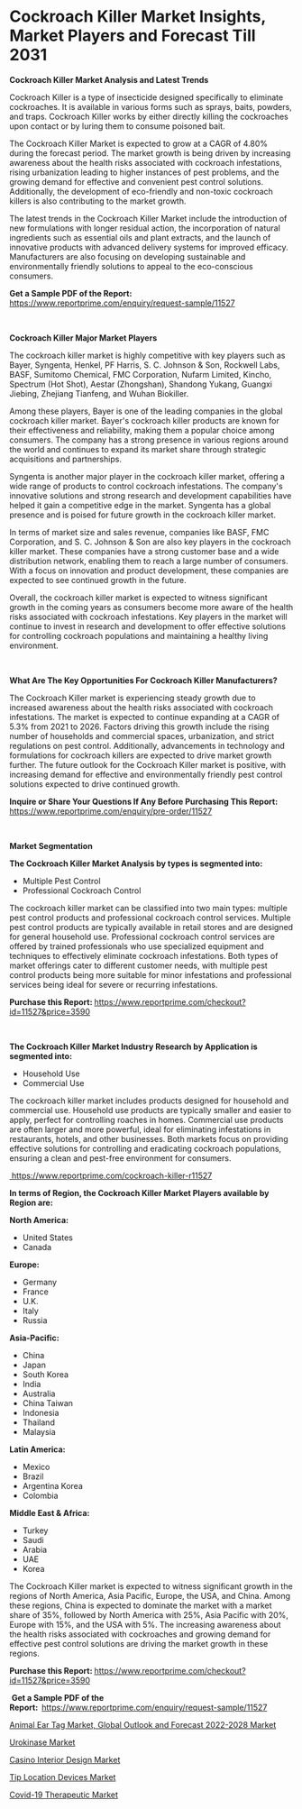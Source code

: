 <p><h1>Cockroach Killer Market Insights, Market Players and Forecast Till 2031</h1></p><p><strong>Cockroach Killer Market Analysis and Latest Trends</strong></p>
<p><p>Cockroach Killer is a type of insecticide designed specifically to eliminate cockroaches. It is available in various forms such as sprays, baits, powders, and traps. Cockroach Killer works by either directly killing the cockroaches upon contact or by luring them to consume poisoned bait. </p><p>The Cockroach Killer Market is expected to grow at a CAGR of 4.80% during the forecast period. The market growth is being driven by increasing awareness about the health risks associated with cockroach infestations, rising urbanization leading to higher instances of pest problems, and the growing demand for effective and convenient pest control solutions. Additionally, the development of eco-friendly and non-toxic cockroach killers is also contributing to the market growth.</p><p>The latest trends in the Cockroach Killer Market include the introduction of new formulations with longer residual action, the incorporation of natural ingredients such as essential oils and plant extracts, and the launch of innovative products with advanced delivery systems for improved efficacy. Manufacturers are also focusing on developing sustainable and environmentally friendly solutions to appeal to the eco-conscious consumers.</p></p>
<p><strong>Get a Sample PDF of the Report:&nbsp;</strong> <a href="https://www.reportprime.com/enquiry/request-sample/11527">https://www.reportprime.com/enquiry/request-sample/11527</a></p>
<p>&nbsp;</p>
<p><strong>Cockroach Killer Major Market Players</strong></p>
<p><p>The cockroach killer market is highly competitive with key players such as Bayer, Syngenta, Henkel, PF Harris, S. C. Johnson & Son, Rockwell Labs, BASF, Sumitomo Chemical, FMC Corporation, Nufarm Limited, Kincho, Spectrum (Hot Shot), Aestar (Zhongshan), Shandong Yukang, Guangxi Jiebing, Zhejiang Tianfeng, and Wuhan Biokiller. </p><p>Among these players, Bayer is one of the leading companies in the global cockroach killer market. Bayer's cockroach killer products are known for their effectiveness and reliability, making them a popular choice among consumers. The company has a strong presence in various regions around the world and continues to expand its market share through strategic acquisitions and partnerships.</p><p>Syngenta is another major player in the cockroach killer market, offering a wide range of products to control cockroach infestations. The company's innovative solutions and strong research and development capabilities have helped it gain a competitive edge in the market. Syngenta has a global presence and is poised for future growth in the cockroach killer market.</p><p>In terms of market size and sales revenue, companies like BASF, FMC Corporation, and S. C. Johnson & Son are also key players in the cockroach killer market. These companies have a strong customer base and a wide distribution network, enabling them to reach a large number of consumers. With a focus on innovation and product development, these companies are expected to see continued growth in the future.</p><p>Overall, the cockroach killer market is expected to witness significant growth in the coming years as consumers become more aware of the health risks associated with cockroach infestations. Key players in the market will continue to invest in research and development to offer effective solutions for controlling cockroach populations and maintaining a healthy living environment.</p></p>
<p>&nbsp;</p>
<p><strong>What Are The Key Opportunities For Cockroach Killer Manufacturers?</strong></p>
<p><p>The Cockroach Killer market is experiencing steady growth due to increased awareness about the health risks associated with cockroach infestations. The market is expected to continue expanding at a CAGR of 5.3% from 2021 to 2026. Factors driving this growth include the rising number of households and commercial spaces, urbanization, and strict regulations on pest control. Additionally, advancements in technology and formulations for cockroach killers are expected to drive market growth further. The future outlook for the Cockroach Killer market is positive, with increasing demand for effective and environmentally friendly pest control solutions expected to drive continued growth.</p></p>
<p><strong>Inquire or Share Your Questions If Any Before Purchasing This Report:</strong> <a href="https://www.reportprime.com/enquiry/pre-order/11527">https://www.reportprime.com/enquiry/pre-order/11527</a></p>
<p>&nbsp;</p>
<p><strong>Market Segmentation</strong></p>
<p><strong>The Cockroach Killer Market Analysis by types is segmented into:</strong></p>
<p><ul><li>Multiple Pest Control</li><li>Professional Cockroach Control</li></ul></p>
<p><p>The cockroach killer market can be classified into two main types: multiple pest control products and professional cockroach control services. Multiple pest control products are typically available in retail stores and are designed for general household use. Professional cockroach control services are offered by trained professionals who use specialized equipment and techniques to effectively eliminate cockroach infestations. Both types of market offerings cater to different customer needs, with multiple pest control products being more suitable for minor infestations and professional services being ideal for severe or recurring infestations.</p></p>
<p><strong>Purchase this Report:&nbsp;</strong><a href="https://www.reportprime.com/checkout?id=11527&price=3590">https://www.reportprime.com/checkout?id=11527&price=3590</a></p>
<p>&nbsp;</p>
<p><strong>The Cockroach Killer Market Industry Research by Application is segmented into:</strong></p>
<p><ul><li>Household Use</li><li>Commercial Use</li></ul></p>
<p><p>The cockroach killer market includes products designed for household and commercial use. Household use products are typically smaller and easier to apply, perfect for controlling roaches in homes. Commercial use products are often larger and more powerful, ideal for eliminating infestations in restaurants, hotels, and other businesses. Both markets focus on providing effective solutions for controlling and eradicating cockroach populations, ensuring a clean and pest-free environment for consumers.</p></p>
<p><a href="https://www.reportprime.com/cockroach-killer-r11527">&nbsp;https://www.reportprime.com/cockroach-killer-r11527</a></p>
<p><strong>In terms of Region, the Cockroach Killer Market Players available by Region are:</strong></p>
<p>
    <p> <strong> North America: </strong>
        <ul>
            <li>United States</li>
            <li>Canada</li>
        </ul>
        </p> 
    <p> <strong> Europe: </strong>
        <ul>
            <li>Germany</li>
            <li>France</li>
            <li>U.K.</li>
            <li>Italy</li>
            <li>Russia</li>
        </ul>
        </p> 
    <p> <strong> Asia-Pacific: </strong>
        <ul>
            <li>China</li>
            <li>Japan</li>
            <li>South Korea</li>
            <li>India</li>
            <li>Australia</li>
            <li>China Taiwan</li>
            <li>Indonesia</li>
            <li>Thailand</li>
            <li>Malaysia</li>
        </ul>
        </p> 
    <p> <strong> Latin America: </strong>
        <ul>
            <li>Mexico</li>
            <li>Brazil</li>
            <li>Argentina Korea</li>
            <li>Colombia</li>
        </ul>
        </p> 
    <p> <strong> Middle East & Africa: </strong>
        <ul>
            <li>Turkey</li>
            <li>Saudi</li>
            <li>Arabia</li>
            <li>UAE</li>
            <li>Korea</li>
        </ul>
    </p>
    </p>
<p><p>The Cockroach Killer market is expected to witness significant growth in the regions of North America, Asia Pacific, Europe, the USA, and China. Among these regions, China is expected to dominate the market with a market share of 35%, followed by North America with 25%, Asia Pacific with 20%, Europe with 15%, and the USA with 5%. The increasing awareness about the health risks associated with cockroaches and growing demand for effective pest control solutions are driving the market growth in these regions.</p></p>
<p><strong>Purchase this Report: </strong><a href="https://www.reportprime.com/checkout?id=11527&price=3590">https://www.reportprime.com/checkout?id=11527&price=3590</a></p>
<p>&nbsp;<strong>Get a Sample PDF of the Report:&nbsp;&nbsp;</strong><a href="https://www.reportprime.com/enquiry/request-sample/11527">https://www.reportprime.com/enquiry/request-sample/11527</a></p>
<p><strong></strong></p>
<p><p><a href="https://issuu.com/reportprime-2/docs/animal-ear-tag-market-global-outloo_ae896b15c68795">Animal Ear Tag Market, Global Outlook and Forecast 2022-2028 Market</a></p><p><a href="https://github.com/angelajermaine/Market-Research-Report-List-4/blob/main/urokinase-market.md">Urokinase Market</a></p><p><a href="https://medium.com/@tyhd5df/global-casino-interior-design-industry-analysis-share-growth-trends-and-forecast-2024-to-2031-37517b8616a0">Casino Interior Design Market</a></p><p><a href="https://github.com/provorikovar/Market-Research-Report-List-6/blob/main/tip-location-devices-market.md">Tip Location Devices Market</a></p><p><a href="https://medium.com/@sofie-mulder/global-covid-19-therapeutic-market-exploring-market-share-market-trends-and-future-growth-164ca4dfae5c">Covid-19 Therapeutic Market</a></p></p>